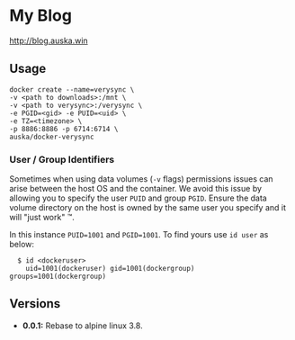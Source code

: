 # My Blog
http://blog.auska.win

## Usage

```
docker create --name=verysync \
-v <path to downloads>:/mnt \
-v <path to verysync>:/verysync \
-e PGID=<gid> -e PUID=<uid> \
-e TZ=<timezone> \
-p 8886:8886 -p 6714:6714 \
auska/docker-verysync
```

### User / Group Identifiers

Sometimes when using data volumes (`-v` flags) permissions issues can arise between the host OS and the container. We avoid this issue by allowing you to specify the user `PUID` and group `PGID`. Ensure the data volume directory on the host is owned by the same user you specify and it will "just work" ™.

In this instance `PUID=1001` and `PGID=1001`. To find yours use `id user` as below:

```
  $ id <dockeruser>
    uid=1001(dockeruser) gid=1001(dockergroup) groups=1001(dockergroup)
```

## Versions

+ **0.0.1:** Rebase to alpine linux 3.8.
